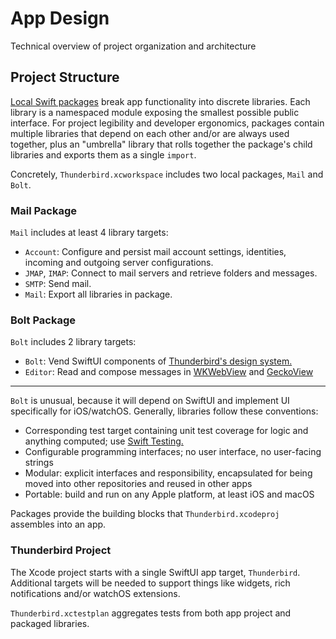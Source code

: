 # App Design

Technical overview of project organization and architecture

## Project Structure

[Local Swift packages](https://developer.apple.com/documentation/xcode/organizing-your-code-with-local-packages) break app functionality into discrete libraries. Each library is a namespaced module exposing the smallest possible public interface. For project legibility and developer ergonomics, packages contain multiple libraries that depend on each other and/or are always used together, plus an "umbrella" library that rolls together the package's child libraries and exports them as a single `import`.

Concretely, `Thunderbird.xcworkspace` includes two local packages, `Mail` and `Bolt`.

### Mail Package

`Mail` includes at least 4 library targets:

* `Account`: Configure and persist mail account settings, identities, incoming and outgoing server configurations.
* `JMAP`, `IMAP`: Connect to mail servers and retrieve folders and messages.
* `SMTP`: Send mail.
* `Mail`: Export all libraries in package.

### Bolt Package

`Bolt` includes 2 library targets:

* `Bolt`: Vend SwiftUI components of [Thunderbird's design system.](https://bolt.thunderbird.net) 
* `Editor`: Read and compose messages in [WKWebView](https://developer.apple.com/documentation/webkit/wkwebview) and [GeckoView](https://github.com/mozilla/geckoview)

-----

`Bolt` is unusual, because it will depend on SwiftUI and implement UI specifically for iOS/watchOS. Generally, libraries follow these conventions:

* Corresponding test target containing unit test coverage for logic and anything computed; use [Swift Testing.](https://developer.apple.com/documentation/testing)
* Configurable programming interfaces; no user interface, no user-facing strings
* Modular: explicit interfaces and responsibility, encapsulated for being moved into other repositories and reused in other apps
* Portable: build and run on any Apple platform, at least iOS and macOS

Packages provide the building blocks that `Thunderbird.xcodeproj` assembles into an app.

### Thunderbird Project

The Xcode project starts with a single SwiftUI app target, `Thunderbird`. Additional targets will be needed to support things like widgets, rich notifications and/or watchOS extensions.

`Thunderbird.xctestplan` aggregates tests from both app project and packaged libraries.
